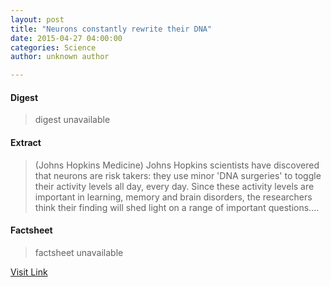 ```yaml
---
layout: post
title: "Neurons constantly rewrite their DNA"
date: 2015-04-27 04:00:00
categories: Science
author: unknown author

---
```



#### Digest
>digest unavailable

#### Extract
>(Johns Hopkins Medicine) Johns Hopkins scientists have discovered that neurons are risk takers: they use minor 'DNA surgeries' to toggle their activity levels all day, every day. Since these activity levels are important in learning, memory and brain disorders, the researchers think their finding will shed light on a range of important questions....

#### Factsheet
>factsheet unavailable

[Visit Link](http://www.eurekalert.org/pub_releases/2015-04/jhm-ncr042315.php)


